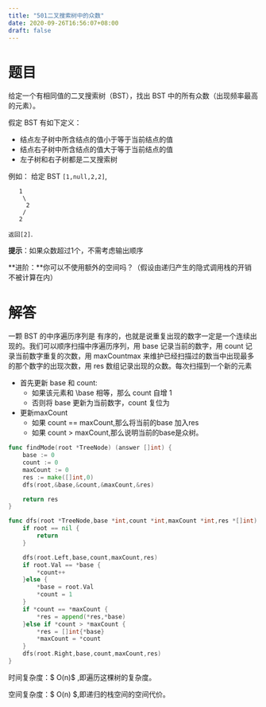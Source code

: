 ```yaml
---
title: "501二叉搜索树中的众数"
date: 2020-09-26T16:56:07+08:00
draft: false 
---
```


# 题目

给定一个有相同值的二叉搜索树（BST），找出 BST 中的所有众数（出现频率最高的元素）。<!--more-->

假定 BST 有如下定义：

- 结点左子树中所含结点的值小于等于当前结点的值
- 结点右子树中所含结点的值大于等于当前结点的值
- 左子树和右子树都是二叉搜索树

例如：
给定 BST `[1,null,2,2]`,

```
   1
    \
     2
    /
   2
```

`返回[2]`.

**提示**：如果众数超过1个，不需考虑输出顺序

**进阶：**你可以不使用额外的空间吗？（假设由递归产生的隐式调用栈的开销不被计算在内）



# 解答

一颗 BST 的中序遍历序列是 有序的，也就是说重复出现的数字一定是一个连续出现的。我们可以顺序扫描中序遍历序列，用 base 记录当前的数字，用  count 记录当前数字重复的次数，用 maxCountmax 来维护已经扫描过的数当中出现最多的那个数字的出现次数，用 res 数组记录出现的众数。每次扫描到一个新的元素

- 首先更新  base 和 count:
  - 如果该元素和 \base 相等，那么 count 自增 1
  -  否则将 base 更新为当前数字，count 复位为 
- 更新maxCount
  - 如果 count == maxCount,那么将当前的base 加入res 
  - 如果 count > maxCount,那么说明当前的base是众树。

```go
func findMode(root *TreeNode) (answer []int) {
	base := 0
	count := 0
	maxCount := 0
	res := make([]int,0)
	dfs(root,&base,&count,&maxCount,&res)

	return res
}

func dfs(root *TreeNode,base *int,count *int,maxCount *int,res *[]int) {
	if root == nil {
		return
	}

	dfs(root.Left,base,count,maxCount,res)
	if root.Val == *base {
		*count++
	}else {
		*base = root.Val
		*count = 1
	}
	if *count == *maxCount {
		*res = append(*res,*base)
	}else if *count > *maxCount {
		*res = []int{*base}
		*maxCount = *count
	}
	dfs(root.Right,base,count,maxCount,res)
}
```

时间复杂度：$ O(n)$ ,即遍历这棵树的复杂度。

空间复杂度：$ O(n) $,即递归的栈空间的空间代价。

 


